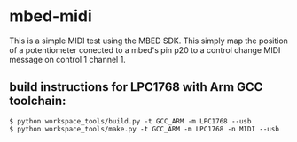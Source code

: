 # mbed-midi
This is a simple MIDI test using the MBED SDK.
This simply map the position of a potentiometer conected to a mbed's pin p20 to a control change MIDI message on control 1 channel 1.

build instructions for LPC1768 with Arm GCC toolchain:
------------------------------------------------------
```
$ python workspace_tools/build.py -t GCC_ARM -m LPC1768 --usb
$ python workspace_tools/make.py -t GCC_ARM -m LPC1768 -n MIDI --usb
```
